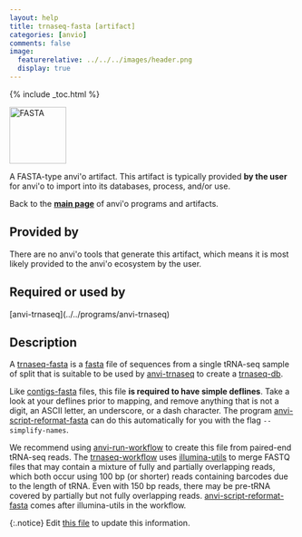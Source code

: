 ```yaml
---
layout: help
title: trnaseq-fasta [artifact]
categories: [anvio]
comments: false
image:
  featurerelative: ../../../images/header.png
  display: true
---
```



{% include _toc.html %}


<img src="../../images/icons/FASTA.png" alt="FASTA" style="width:100px; border:none" />

A FASTA-type anvi'o artifact. This artifact is typically provided **by the user** for anvi'o to import into its databases, process, and/or use.

Back to the **[main page](../../)** of anvi'o programs and artifacts.

## Provided by


There are no anvi'o tools that generate this artifact, which means it is most likely provided to the anvi'o ecosystem by the user.


## Required or used by


<p style="text-align: left" markdown="1"><span class="artifact-r">[anvi-trnaseq](../../programs/anvi-trnaseq)</span></p>


## Description

A <span class="artifact-n">[trnaseq-fasta](/help/7/artifacts/trnaseq-fasta)</span> is a <span class="artifact-n">[fasta](/help/7/artifacts/fasta)</span> file of sequences from a single tRNA-seq sample of split that is suitable to be used by <span class="artifact-n">[anvi-trnaseq](/help/7/programs/anvi-trnaseq)</span> to create a <span class="artifact-n">[trnaseq-db](/help/7/artifacts/trnaseq-db)</span>.

Like <span class="artifact-n">[contigs-fasta](/help/7/artifacts/contigs-fasta)</span> files, this file **is required to have simple deflines**. Take a look at your deflines prior to mapping, and remove anything that is not a digit, an ASCII letter, an underscore, or a dash character. The program <span class="artifact-n">[anvi-script-reformat-fasta](/help/7/programs/anvi-script-reformat-fasta)</span> can do this automatically for you with the flag `--simplify-names`.

We recommend using <span class="artifact-n">[anvi-run-workflow](/help/7/programs/anvi-run-workflow)</span> to create this file from paired-end tRNA-seq reads. The <span class="artifact-n">[trnaseq-workflow](/help/7/artifacts/trnaseq-workflow)</span> uses [illumina-utils](https://github.com/merenlab/illumina-utils) to merge FASTQ files that may contain a mixture of fully and partially overlapping reads, which both occur using 100 bp (or shorter) reads containing barcodes due to the length of tRNA. Even with 150 bp reads, there may be pre-tRNA covered by partially but not fully overlapping reads. <span class="artifact-n">[anvi-script-reformat-fasta](/help/7/programs/anvi-script-reformat-fasta)</span> comes after illumina-utils in the workflow.


{:.notice}
Edit [this file](https://github.com/merenlab/anvio/tree/master/anvio/docs/artifacts/trnaseq-fasta.md) to update this information.


